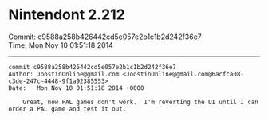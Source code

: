 # Nintendont 2.212
Commit: c9588a258b426442cd5e057e2b1c1b2d242f36e7  
Time: Mon Nov 10 01:51:18 2014   

-----

```
commit c9588a258b426442cd5e057e2b1c1b2d242f36e7
Author: JoostinOnline@gmail.com <JoostinOnline@gmail.com@6acfca08-c3de-247c-4448-9f1a92385553>
Date:   Mon Nov 10 01:51:18 2014 +0000

    Great, now PAL games don't work.  I'm reverting the UI until I can order a PAL game and test it out.
```
